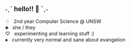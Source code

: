 ## ˗ˏˋ hello!! 🦀 ´ˎ˗
<font size = "3">
♢  &nbsp; 2nd year Computer Science @ UNSW </br>
♣  &nbsp; she / they </br>
♡  &nbsp; experimenting and learning stuff :) </br>
♠  &nbsp; currently very normal and sane about evangelion </br>
</font>
<!--
**crocyoiin/crocyoiin** is a ✨ _special_ ✨ repository because its `README.md` (this file) appears on your GitHub profile.

Here are some ideas to get you started:

- 🔭 I’m currently working on ...
- 🌱 I’m currently learning ...
- 👯 I’m looking to collaborate on ...
- 🤔 I’m looking for help with ...
- 💬 Ask me about ...
- 📫 How to reach me: ...
- 😄 Pronouns: ...
- ⚡ Fun fact: ...
-->
